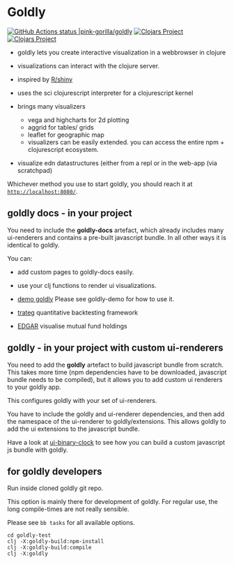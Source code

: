 # Goldly 
[![GitHub Actions status |pink-gorilla/goldly](https://github.com/pink-gorilla/goldly/workflows/CI/badge.svg)](https://github.com/pink-gorilla/goldly/actions?workflow=CI)
[![Clojars Project](https://img.shields.io/clojars/v/org.pinkgorilla/goldly.svg)](https://clojars.org/org.pinkgorilla/goldly)
[![Clojars Project](https://img.shields.io/clojars/v/org.pinkgorilla/goldly-docs.svg)](https://clojars.org/org.pinkgorilla/goldly-docs)

- goldly lets you create interactive visualization in a webbrowser in clojure
- visualizations can interact with the clojure server.
- inspired by [R/shiny](https://shiny.rstudio.com/)
- uses the sci clojurescript interpreter for a clojurescript kernel
- brings many visualizers 
  - vega and highcharts for 2d plotting
  - aggrid for tables/ grids
  - leaflet for geographic map
  - visualizers can be easily extended. you can access the entire npm + clojurescript ecosystem.

- visualize edn datastructures (either from a repl or in the web-app (via scratchpad) 

Whichever method you use to start goldly, you should reach it at [`http://localhost:8080/`](http://localhost:8080/).

## goldly docs - in your project 

You need to include the **goldly-docs** artefact, which already includes many ui-renderers 
and contains a pre-built javascript bundle. In all other ways it is identical to goldly.

You can:
- add custom pages to goldly-docs easily.
- use your clj functions to render ui visualizations.

- [demo goldly](https://github.com/pink-gorilla/demo-goldly) Please see goldly-demo for how to use it.
- [trateg](https://github.com/clojure-quant/trateg) quantitative backtesting framework
- [EDGAR](https://github.com/clojure-quant/edgar) visualise mutual fund holdings


## goldly - in your  project **with custom ui-renderers**

You need to add the **goldly** artefact to build javascript bundle from scratch. 
This takes more time (npm dependencies have to be downloaded, javascript bundle needs to be compiled), 
but it allows you to add custom ui renderers to your goldly app.

This configures goldly with your set of ui-renderers.

You have to include the goldly and ui-renderer dependencies, and then add the
namespace of the ui-renderer to goldly/extensions. This allows goldly to 
add the ui extensions to the javascript bundle.

Have a look at [ui-binary-clock](https://github.com/pink-gorilla/ui-binary-clock) to
see how you can build a custom javascript js bundle with goldly. 



## for goldly developers 

Run inside cloned goldly git repo.

This option is mainly there for development of goldly. 
For regular use, the long compile-times are not really sensible.

Please see `bb tasks` for all available options. 

```
cd goldly-test
clj -X:goldly-build:npm-install
clj -X:goldly-build:compile
clj -X:goldly
```

